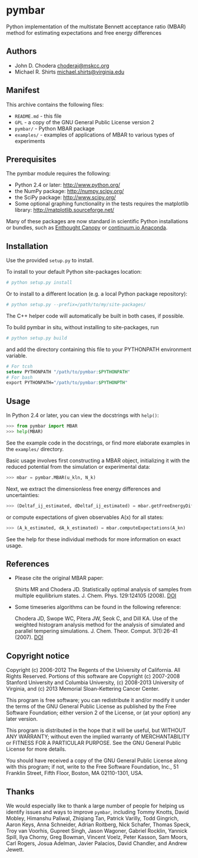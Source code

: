pymbar
======

Python implementation of the multistate Bennett acceptance ratio (MBAR) method for estimating expectations and free energy differences

Authors
-------
* John D. Chodera <choderaj@mskcc.org>
* Michael R. Shirts <michael.shirts@virginia.edu>

Manifest
--------

This archive contains the following files:

* `README.md` - this file
* `GPL` - a copy of the GNU General Public License version 2
* `pymbar/` - Python MBAR package
* `examples/` - examples of applications of MBAR to various types of experiments

Prerequisites
-------------

The pymbar module requires the following:

* Python 2.4 or later: http://www.python.org/
* the NumPy package: http://numpy.scipy.org/
* the SciPy package: http://www.scipy.org/
* Some optional graphing functionality in the tests requires the matplotlib library: http://matplotlib.sourceforge.net/

Many of these packages are now standard in scientific Python installations or bundles, such as [Enthought Canopy](https://www.enthought.com/products/canopy/) or [continuum.io Anaconda](http://continuum.io/).

Installation
------------

Use the provided `setup.py` to install.

To install to your default Python site-packages location:
```tcsh
# python setup.py install
```
Or to install to a different location (e.g. a local Python package repository):
```tcsh
# python setup.py --prefix=/path/to/my/site-packages/
```
The C++ helper code will automatically be built in both cases, if possible.

To build pymbar in situ, without installing to site-packages, run
```tcsh
# python setup.py build
```
and add the directory containing this file to your PYTHONPATH environment variable.
```tcsh
# For tcsh
setenv PYTHONPATH "/path/to/pymbar:$PYTHONPATH"
# For bash
export PYTHONPATH="/path/to/pymbar:$PYTHONPTH"
```


Usage
-----

In Python 2.4 or later, you can view the docstrings with `help()`:
```python
>>> from pymbar import MBAR
>>> help(MBAR)
```
See the example code in the docstrings, or find more elaborate examples in the `examples/` directory.

Basic usage involves first constructing a MBAR object, initializing it with the reduced potential from the simulation or experimental data:
```python
>>> mbar = pymbar.MBAR(u_kln, N_k)
```
Next, we extract the dimensionless free energy differences and uncertainties:
```python
>>> (Deltaf_ij_estimated, dDeltaf_ij_estimated) = mbar.getFreeEnergyDifferences()
```
or compute expectations of given observables A(x) for all states:
```python
>>> (A_k_estimated, dA_k_estimated) = mbar.computeExpectations(A_kn)
```
See the help for these individual methods for more information on exact usage.


References
----------

* Please cite the original MBAR paper:

  Shirts MR and Chodera JD. Statistically optimal analysis of samples from multiple equilibrium states. J. Chem. Phys. 129:124105 (2008).  [DOI](http://dx.doi.org/10.1063/1.2978177)
  
* Some timeseries algorithms can be found in the following reference:

  Chodera JD, Swope WC, Pitera JW, Seok C, and Dill KA. Use of the weighted histogram analysis method for the analysis of simulated and parallel tempering simulations. J. Chem. Theor. Comput. 3(1):26-41 (2007).  [DOI](http://dx.doi.org/10.1021/ct0502864)

  
Copyright notice
----------------

Copyright (c) 2006-2012 The Regents of the University of California.  All Rights Reserved.  Portions of this software are Copyright (c) 2007-2008 Stanford University and Columbia University, (c) 2008-2013 University of Virginia, and (c) 2013 Memorial Sloan-Kettering Cancer Center.

This program is free software; you can redistribute it and/or modify it under the terms of the GNU General Public License as published by the Free Software Foundation; either version 2 of the License, or (at your option) any later version.

This program is distributed in the hope that it will be useful, but WITHOUT ANY WARRANTY; without even the implied warranty of MERCHANTABILITY or FITNESS FOR A PARTICULAR PURPOSE.  See the GNU General Public License for more details.

You should have received a copy of the GNU General Public License along with this program; if not, write to the Free Software Foundation, Inc., 51 Franklin Street, Fifth Floor, Boston, MA 02110-1301, USA.

Thanks
------

We would especially like to thank a large number of people for helping us identify issues and ways to improve `pymbar`, including Tommy Knotts, David Mobley, Himanshu Paliwal, Zhiqiang Tan, Patrick Varilly, Todd Gingrich, Aaron Keys, Anna Schneider, Adrian Roitberg, Nick Schafer, Thomas Speck, Troy van Voorhis, Gupreet Singh, Jason Wagoner, Gabriel Rocklin, Yannick Spill, Ilya Chorny, Greg Bowman, Vincent Voelz, Peter Kasson, Sam Moors, Carl Rogers, Josua Adelman, Javier Palacios, David Chandler, and Andrew Jewett.
